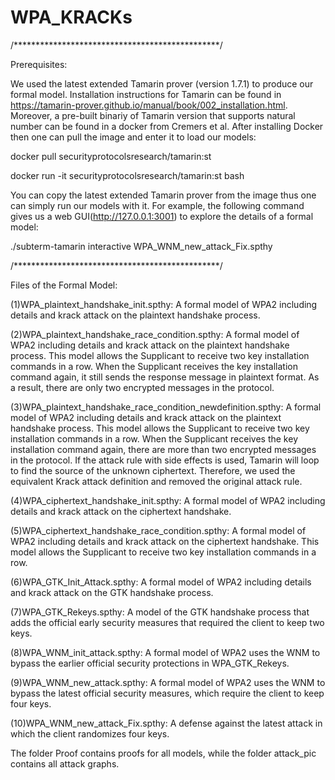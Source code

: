 # WPA_KRACKs

/***********************************************/

Prerequisites:

We used the latest extended Tamarin prover (version 1.7.1) to produce our formal model. Installation instructions for Tamarin can be found in https://tamarin-prover.github.io/manual/book/002_installation.html.
Moreover, a pre-built binariy of Tamarin version that supports natural number can be found in a docker from Cremers et al. After installing Docker then one can pull the image and enter it to load our models:

docker pull securityprotocolsresearch/tamarin:st

docker run -it securityprotocolsresearch/tamarin:st bash

You can copy the latest extended Tamarin prover from the image thus one can simply run our models with it.
For example, the following command gives us a web GUI(http://127.0.0.1:3001) to explore the details of a formal model:

 ./subterm-tamarin interactive WPA_WNM_new_attack_Fix.spthy


/***********************************************/

Files of the Formal Model:

(1)WPA_plaintext_handshake_init.spthy: A formal model of WPA2 including details and krack attack on the plaintext handshake process.

(2)WPA_plaintext_handshake_race_condition.spthy: A formal model of WPA2 including details and krack attack on the plaintext handshake process. This model allows the Supplicant to receive two key installation commands in a row. When the Supplicant receives the key installation command again, it still sends the response message in plaintext format. As a result, there are only two encrypted messages in the protocol.

(3)WPA_plaintext_handshake_race_condition_newdefinition.spthy: A formal model of WPA2 including details and krack attack on the plaintext handshake process. This model allows the Supplicant to receive two key installation commands in a row. When the Supplicant receives the key installation command again, there are more than two encrypted messages in the protocol. If the attack rule with side effects is used, Tamarin will loop to find the source of the unknown ciphertext. Therefore, we used the equivalent Krack attack definition and removed the original attack rule.

(4)WPA_ciphertext_handshake_init.spthy: A formal model of WPA2 including details and krack attack on the ciphertext handshake.

(5)WPA_ciphertext_handshake_race_condition.spthy: A formal model of WPA2 including details and krack attack on the ciphertext handshake. This model allows the Supplicant to receive two key installation commands in a row.

(6)WPA_GTK_Init_Attack.spthy: A formal model of WPA2 including details and krack attack on the GTK handshake process.

(7)WPA_GTK_Rekeys.spthy: A model of the GTK handshake process that adds the official early security measures that required the client to keep two keys.

(8)WPA_WNM_init_attack.spthy: A formal model of WPA2 uses the WNM to bypass the earlier official security protections in WPA_GTK_Rekeys.

(9)WPA_WNM_new_attack.spthy: A formal model of WPA2 uses the WNM to bypass the latest official security measures, which require the client to keep four keys.

(10)WPA_WNM_new_attack_Fix.spthy: A defense against the latest attack in which the client randomizes four keys.

The folder Proof contains proofs for all models, while the folder attack_pic contains all attack graphs.
